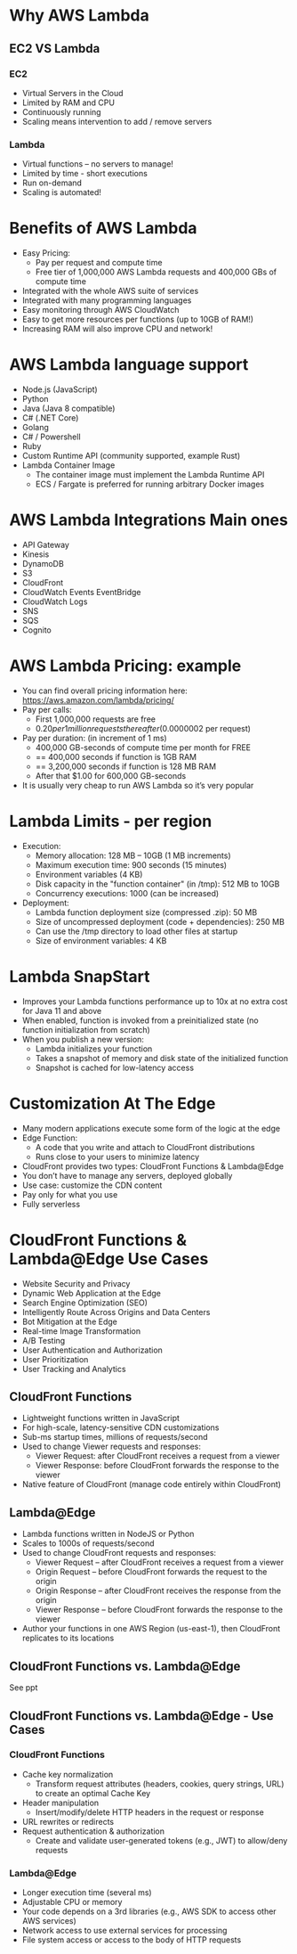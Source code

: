 # Why AWS Lambda

## EC2 VS Lambda

### EC2

- Virtual Servers in the Cloud
- Limited by RAM and CPU
- Continuously running
- Scaling means intervention to add / remove servers

### Lambda

- Virtual functions – no servers to manage!
- Limited by time - short executions
- Run on-demand
- Scaling is automated!

# Benefits of AWS Lambda

- Easy Pricing:
  - Pay per request and compute time
  - Free tier of 1,000,000 AWS Lambda requests and 400,000 GBs of compute time
- Integrated with the whole AWS suite of services
- Integrated with many programming languages
- Easy monitoring through AWS CloudWatch
- Easy to get more resources per functions (up to 10GB of RAM!)
- Increasing RAM will also improve CPU and network!

# AWS Lambda language support

- Node.js (JavaScript)
- Python
- Java (Java 8 compatible)
- C# (.NET Core)
- Golang
- C# / Powershell
- Ruby
- Custom Runtime API (community supported, example Rust)
- Lambda Container Image
  - The container image must implement the Lambda Runtime API
  - ECS / Fargate is preferred for running arbitrary Docker images

# AWS Lambda Integrations Main ones

- API Gateway
- Kinesis
- DynamoDB
- S3
- CloudFront
- CloudWatch Events EventBridge
- CloudWatch Logs
- SNS
- SQS
- Cognito

# AWS Lambda Pricing: example

- You can find overall pricing information here: https://aws.amazon.com/lambda/pricing/
- Pay per calls:
  - First 1,000,000 requests are free
  - $0.20 per 1 million requests thereafter ($0.0000002 per request)
- Pay per duration: (in increment of 1 ms)
  - 400,000 GB-seconds of compute time per month for FREE
  - == 400,000 seconds if function is 1GB RAM
  - == 3,200,000 seconds if function is 128 MB RAM
  - After that $1.00 for 600,000 GB-seconds
- It is usually very cheap to run AWS Lambda so it’s very popular

# Lambda Limits - per region

- Execution:
  - Memory allocation: 128 MB – 10GB (1 MB increments)
  - Maximum execution time: 900 seconds (15 minutes)
  - Environment variables (4 KB)
  - Disk capacity in the "function container" (in /tmp): 512 MB to 10GB
  - Concurrency executions: 1000 (can be increased)
- Deployment:
  - Lambda function deployment size (compressed .zip): 50 MB
  - Size of uncompressed deployment (code + dependencies): 250 MB
  - Can use the /tmp directory to load other files at startup
  - Size of environment variables: 4 KB

# Lambda SnapStart

- Improves your Lambda functions performance up to 10x at no extra cost for Java 11 and above
- When enabled, function is invoked from a preinitialized state (no function initialization from scratch)
- When you publish a new version:
  - Lambda initializes your function
  - Takes a snapshot of memory and disk state of the initialized function
  - Snapshot is cached for low-latency access

# Customization At The Edge

- Many modern applications execute some form of the logic at the edge
- Edge Function:
  - A code that you write and attach to CloudFront distributions
  - Runs close to your users to minimize latency
- CloudFront provides two types: CloudFront Functions & Lambda@Edge
- You don’t have to manage any servers, deployed globally
- Use case: customize the CDN content
- Pay only for what you use
- Fully serverless

# CloudFront Functions & Lambda@Edge Use Cases

- Website Security and Privacy
- Dynamic Web Application at the Edge
- Search Engine Optimization (SEO)
- Intelligently Route Across Origins and Data Centers
- Bot Mitigation at the Edge
- Real-time Image Transformation
- A/B Testing
- User Authentication and Authorization
- User Prioritization
- User Tracking and Analytics

## CloudFront Functions

- Lightweight functions written in JavaScript
- For high-scale, latency-sensitive CDN customizations
- Sub-ms startup times, millions of requests/second
- Used to change Viewer requests and responses:
  - Viewer Request: after CloudFront receives a request from a viewer
  - Viewer Response: before CloudFront forwards the response to the viewer
- Native feature of CloudFront (manage code entirely within CloudFront)

## Lambda@Edge

- Lambda functions written in NodeJS or Python
- Scales to 1000s of requests/second
- Used to change CloudFront requests and responses:
  - Viewer Request – after CloudFront receives a request from a viewer
  - Origin Request – before CloudFront forwards the request to the origin
  - Origin Response – after CloudFront receives the response from the origin
  - Viewer Response – before CloudFront forwards the response to the viewer
- Author your functions in one AWS Region (us-east-1), then CloudFront replicates to its locations

## CloudFront Functions vs. Lambda@Edge

See ppt

## CloudFront Functions vs. Lambda@Edge - Use Cases

### CloudFront Functions

- Cache key normalization
  - Transform request attributes (headers, cookies, query strings, URL) to create an optimal Cache Key
- Header manipulation
  - Insert/modify/delete HTTP headers in the request or response
- URL rewrites or redirects
- Request authentication & authorization
  - Create and validate user-generated tokens (e.g., JWT) to allow/deny requests

### Lambda@Edge

- Longer execution time (several ms)
- Adjustable CPU or memory
- Your code depends on a 3rd libraries (e.g., AWS SDK to access other AWS services)
- Network access to use external services for processing
- File system access or access to the body of HTTP requests
